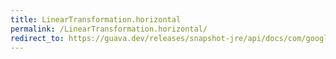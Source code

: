 ```yaml
---
title: LinearTransformation.horizontal
permalink: /LinearTransformation.horizontal/
redirect_to: https://guava.dev/releases/snapshot-jre/api/docs/com/google/common/math/LinearTransformation.html#horizontal-double-
---
```

